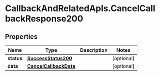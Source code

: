 # CallbackAndRelatedApIs.CancelCallbackResponse200

## Properties
Name | Type | Description | Notes
------------ | ------------- | ------------- | -------------
**status** | [**SuccessStatus200**](SuccessStatus200.md) |  | [optional] 
**data** | [**CancelCallbackData**](CancelCallbackData.md) |  | [optional] 


